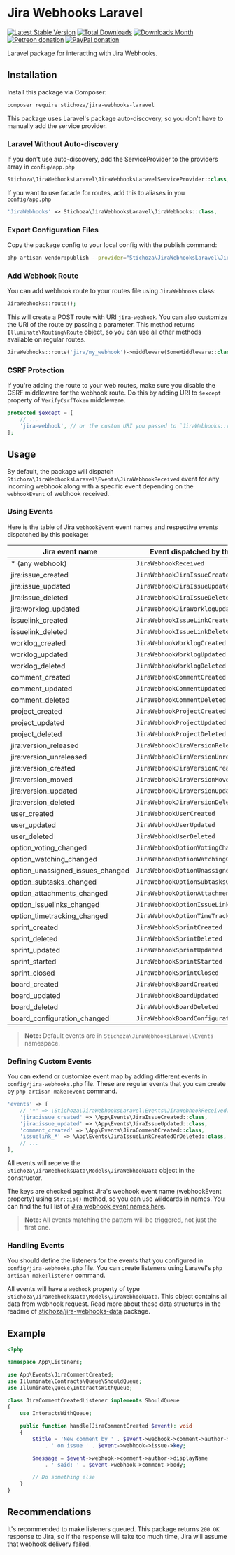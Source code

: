Jira Webhooks Laravel
=====================

[![Latest Stable Version](https://img.shields.io/packagist/v/Stichoza/jira-webhooks-laravel.svg)](https://packagist.org/packages/stichoza/jira-webhooks-laravel) [![Total Downloads](https://img.shields.io/packagist/dt/Stichoza/jira-webhooks-laravel.svg)](https://packagist.org/packages/stichoza/jira-webhooks-laravel) [![Downloads Month](https://img.shields.io/packagist/dm/Stichoza/jira-webhooks-laravel.svg)](https://packagist.org/packages/stichoza/jira-webhooks-laravel) [![Petreon donation](https://img.shields.io/badge/patreon-donate-orange.svg)](https://www.patreon.com/stichoza) [![PayPal donation](https://img.shields.io/badge/paypal-donate-blue.svg)](https://paypal.me/stichoza)

Laravel package for interacting with Jira Webhooks.

## Installation

Install this package via Composer:

```bash
composer require stichoza/jira-webhooks-laravel
```

This package uses Laravel's package auto-discovery, so you don't have to manually add the service provider.

### Laravel Without Auto-discovery
If you don't use auto-discovery, add the ServiceProvider to the providers array in `config/app.php`

```php
Stichoza\JiraWebhooksLaravel\JiraWebhooksLaravelServiceProvider::class,
```

If you want to use facade for routes, add this to aliases in you `config/app.php`

```php
'JiraWebhooks' => Stichoza\JiraWebhooksLaravel\JiraWebhooks::class,
```

### Export Configuration Files

Copy the package config to your local config with the publish command:

```bash
php artisan vendor:publish --provider="Stichoza\JiraWebhooksLaravel\JiraWebhooksLaravelServiceProvider" --tag=config
```

### Add Webhook Route

You can add webhook route to your routes file using `JiraWebhooks` class:

```php
JiraWebhooks::route();
```

This will create a POST route with URI `jira-webhook`. You can also customize the URI of the route by passing a parameter. This method returns `Illuminate\Routing\Route` object, so you can use all other methods available on regular routes.

```php
JiraWebhooks::route('jira/my_webhook')->middleware(SomeMiddleware::class);
```

### CSRF Protection

If you're adding the route to your web routes, make sure you disable the CSRF middleware for the webhook route. Do this by adding URI to `$except` property of `VerifyCsrfToken` middleware.

```php
protected $except = [
    // ...
    'jira-webhook', // or the custom URI you passed to `JiraWebhooks::route()`
];
```
## Usage

By default, the package will dispatch `Stichoza\JiraWebhooksLaravel\Events\JiraWebhookReceived` event for any incoming webhook along with a specific event depending on the `webhookEvent` of webhook received.

### Using Events

Here is the table of Jira `webhookEvent` event names and respective events dispatched by this package:

| Jira event name                  | Event dispatched by this package           |
|----------------------------------|--------------------------------------------|
| * (any webhook)                  | `JiraWebhookReceived`                      |
| jira:issue_created               | `JiraWebhookJiraIssueCreated`              |
| jira:issue_updated               | `JiraWebhookJiraIssueUpdated`              |
| jira:issue_deleted               | `JiraWebhookJiraIssueDeleted`              |
| jira:worklog_updated             | `JiraWebhookJiraWorklogUpdated`            |
| issuelink_created                | `JiraWebhookIssueLinkCreated`              |
| issuelink_deleted                | `JiraWebhookIssueLinkDeleted`              |
| worklog_created                  | `JiraWebhookWorklogCreated`                |
| worklog_updated                  | `JiraWebhookWorklogUpdated`                |
| worklog_deleted                  | `JiraWebhookWorklogDeleted`                |
| comment_created                  | `JiraWebhookCommentCreated`                |
| comment_updated                  | `JiraWebhookCommentUpdated`                |
| comment_deleted                  | `JiraWebhookCommentDeleted`                |
| project_created                  | `JiraWebhookProjectCreated`                |
| project_updated                  | `JiraWebhookProjectUpdated`                |
| project_deleted                  | `JiraWebhookProjectDeleted`                |
| jira:version_released            | `JiraWebhookJiraVersionReleased`           |
| jira:version_unreleased          | `JiraWebhookJiraVersionUnreleased`         |
| jira:version_created             | `JiraWebhookJiraVersionCreated`            |
| jira:version_moved               | `JiraWebhookJiraVersionMoved`              |
| jira:version_updated             | `JiraWebhookJiraVersionUpdated`            |
| jira:version_deleted             | `JiraWebhookJiraVersionDeleted`            |
| user_created                     | `JiraWebhookUserCreated`                   |
| user_updated                     | `JiraWebhookUserUpdated`                   |
| user_deleted                     | `JiraWebhookUserDeleted`                   |
| option_voting_changed            | `JiraWebhookOptionVotingChanged`           |
| option_watching_changed          | `JiraWebhookOptionWatchingChanged`         |
| option_unassigned_issues_changed | `JiraWebhookOptionUnassignedIssuesChanged` |
| option_subtasks_changed          | `JiraWebhookOptionSubtasksChanged`         |
| option_attachments_changed       | `JiraWebhookOptionAttachmentsChanged`      |
| option_issuelinks_changed        | `JiraWebhookOptionIssueLinksChanged`       |
| option_timetracking_changed      | `JiraWebhookOptionTimeTrackingChanged`     |
| sprint_created                   | `JiraWebhookSprintCreated`                 |
| sprint_deleted                   | `JiraWebhookSprintDeleted`                 |
| sprint_updated                   | `JiraWebhookSprintUpdated`                 |
| sprint_started                   | `JiraWebhookSprintStarted`                 |
| sprint_closed                    | `JiraWebhookSprintClosed`                  |
| board_created                    | `JiraWebhookBoardCreated`                  |
| board_updated                    | `JiraWebhookBoardUpdated`                  |
| board_deleted                    | `JiraWebhookBoardDeleted`                  |
| board_configuration_changed      | `JiraWebhookBoardConfigurationChanged`     |

> **Note:** Default events are in `Stichoza\JiraWebhooksLaravel\Events` namespace.

### Defining Custom Events

You can extend or customize event map by adding different events in `config/jira-webhooks.php` file. These are regular events that you can create by `php artisan make:event` command.

```php
'events' => [
    // '*' => \Stichoza\JiraWebhooksLaravel\Events\JiraWebhookReceived::class,
    'jira:issue_created' => \App\Events\JiraIssueCreated::class,
    'jira:issue_updated' => \App\Events\JiraIssueUpdated::class,
    'comment_created' => \App\Events\JiraCommentCreated::class,
    'issuelink_*' => \App\Events\JiraIssueLinkCreatedOrDeleted::class,
    // ...
],
```

All events will receive the `Stichoza\JiraWebhooksData\Models\JiraWebhookData` object in the constructor.

The keys are checked against Jira's webhook event name (webhookEvent property)  using `Str::is()` method, so you can use wildcards in names. You can find the full list of [Jira webhook event names here](https://developer.atlassian.com/server/jira/platform/webhooks/#registering-events-for-a-webhook).

> **Note:** All events matching the pattern will be triggered, not just the first one.

### Handling Events

You should define the listeners for the events that you configured in `config/jira-webhooks.php` file. You can create listeners using Laravel's `php artisan make:listener` command.

All events will have a `webhook` property of type `Stichoza\JiraWebhooksData\Models\JiraWebhookData`. This object contains all data from webhook request. Read more about these data structures in the readme of [stichoza/jira-webhooks-data](https://github.com/Stichoza/jira-webhooks-data) package.

## Example

```php
<?php

namespace App\Listeners;

use App\Events\JiraCommentCreated;
use Illuminate\Contracts\Queue\ShouldQueue;
use Illuminate\Queue\InteractsWithQueue;

class JiraCommentCreatedListener implements ShouldQueue
{
    use InteractsWithQueue;

    public function handle(JiraCommentCreated $event): void
    {
        $title = 'New comment by ' . $event->webhook->comment->author->displayName
            . ' on issue ' . $event->webhook->issue->key;

        $message = $event->webhook->comment->author->displayName
            . ' said: ' . $event->webhook->comment->body;

        // Do something else
    }
}
```

## Recommendations

It's recommended to make listeners queued. This package returns `200 OK` response to Jira, so if the response will take too much time, Jira will assume that webhook delivery failed.
